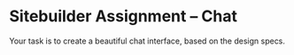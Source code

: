 # Sitebuilder Assignment – Chat

Your task is to create a beautiful chat interface, based on the design specs.